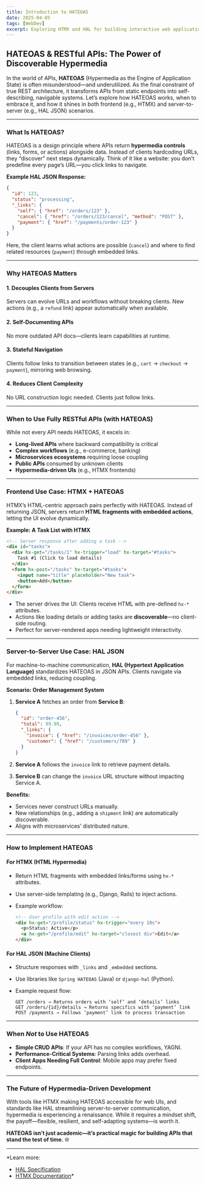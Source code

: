 ```yaml
---
title: Introduction to HATEOAS
date: 2025-04-05
tags: [WebDev]
excerpt: Exploring HTMX and HAL for building interactive web applications by embracing HATEOAS.
---
```


## HATEOAS & RESTful APIs: The Power of Discoverable Hypermedia

In the world of APIs, **HATEOAS** (Hypermedia as the Engine of Application State) is often misunderstood—and underutilized. As the final constraint of true REST architecture, it transforms APIs from static endpoints into self-describing, navigable systems. Let’s explore how HATEOAS works, when to embrace it, and how it shines in both frontend (e.g., HTMX) and server-to-server (e.g., HAL JSON) scenarios.

---

### What Is HATEOAS?

HATEOAS is a design principle where APIs return **hypermedia controls** (links, forms, or actions) alongside data. Instead of clients hardcoding URLs, they “discover” next steps dynamically. Think of it like a website: you don’t predefine every page’s URL—you click links to navigate.

**Example HAL JSON Response:**

```json
{
  "id": 123,
  "status": "processing",
  "_links": {
    "self": { "href": "/orders/123" },
    "cancel": { "href": "/orders/123/cancel", "method": "POST" },
    "payment": { "href": "/payments/order-123" }
  }
}
```

Here, the client learns what actions are possible (`cancel`) and where to find related resources (`payment`) through embedded links.

---

### Why HATEOAS Matters

#### 1. **Decouples Clients from Servers**  

Servers can evolve URLs and workflows without breaking clients. New actions (e.g., a `refund` link) appear automatically when available.

#### 2. **Self-Documenting APIs**  

No more outdated API docs—clients learn capabilities at runtime.

#### 3. **Stateful Navigation**  

Clients follow links to transition between states (e.g., `cart` → `checkout` → `payment`), mirroring web browsing.

#### 4. **Reduces Client Complexity**  

No URL construction logic needed. Clients just follow links.

---

### When to Use Fully RESTful APIs (with HATEOAS)

While not every API needs HATEOAS, it excels in:

- **Long-lived APIs** where backward compatibility is critical
- **Complex workflows** (e.g., e-commerce, banking)
- **Microservices ecosystems** requiring loose coupling
- **Public APIs** consumed by unknown clients
- **Hypermedia-driven UIs** (e.g., HTMX frontends)

---

### Frontend Use Case: HTMX + HATEOAS

HTMX’s HTML-centric approach pairs perfectly with HATEOAS. Instead of returning JSON, servers return **HTML fragments with embedded actions**, letting the UI evolve dynamically.

**Example: A Task List with HTMX**

```html
<!-- Server response after adding a task -->
<div id="tasks">
  <div hx-get="/tasks/1" hx-trigger="load" hx-target="#tasks">
    Task #1 (Click to load details)
  </div>
  <form hx-post="/tasks" hx-target="#tasks">
    <input name="title" placeholder="New task">
    <button>Add</button>
  </form>
</div>
```

- The server drives the UI: Clients receive HTML with pre-defined `hx-*` attributes.
- Actions like loading details or adding tasks are **discoverable**—no client-side routing.
- Perfect for server-rendered apps needing lightweight interactivity.

---

### Server-to-Server Use Case: HAL JSON

For machine-to-machine communication, **HAL (Hypertext Application Language)** standardizes HATEOAS in JSON APIs. Clients navigate via embedded links, reducing coupling.

**Scenario: Order Management System**  

1. **Service A** fetches an order from **Service B**:

   ```json
   {
     "id": "order-456",
     "total": 99.99,
     "_links": {
       "invoice": { "href": "/invoices/order-456" },
       "customer": { "href": "/customers/789" }
     }
   }
   ```

2. **Service A** follows the `invoice` link to retrieve payment details.
3. **Service B** can change the `invoice` URL structure without impacting Service A.

**Benefits:**

- Services never construct URLs manually.
- New relationships (e.g., adding a `shipment` link) are automatically discoverable.
- Aligns with microservices’ distributed nature.

---

### How to Implement HATEOAS

#### For HTMX (HTML Hypermedia)

- Return HTML fragments with embedded links/forms using `hx-*` attributes.
- Use server-side templating (e.g., Django, Rails) to inject actions.
- Example workflow:

  ```html
  <!-- User profile with edit action -->
  <div hx-get="/profile/status" hx-trigger="every 10s">
    <p>Status: Active</p>
    <a hx-get="/profile/edit" hx-target="closest div">Edit</a>
  </div>
  ```

#### For HAL JSON (Machine Clients)

- Structure responses with `_links` and `_embedded` sections.
- Use libraries like `Spring HATEOAS` (Java) or `django-hal` (Python).
- Example request flow:

  ```
  GET /orders → Returns orders with ‘self’ and ‘details’ links
  GET /orders/{id}/details → Returns specifics with ‘payment’ link
  POST /payments → Follows ‘payment’ link to process transaction
  ```

---

### When *Not* to Use HATEOAS

- **Simple CRUD APIs**: If your API has no complex workflows, YAGNI.
- **Performance-Critical Systems**: Parsing links adds overhead.
- **Client Apps Needing Full Control**: Mobile apps may prefer fixed endpoints.

---

### The Future of Hypermedia-Driven Development

With tools like HTMX making HATEOAS accessible for web UIs, and standards like HAL streamlining server-to-server communication, hypermedia is experiencing a renaissance. While it requires a mindset shift, the payoff—flexible, resilient, and self-adapting systems—is worth it.

**HATEOAS isn’t just academic—it’s practical magic for building APIs that stand the test of time.** 🌐

---

*Learn more:  

- [HAL Specification](https://stateless.group/hal_specification.html)  
- [HTMX Documentation](https://htmx.org/docs/)*

